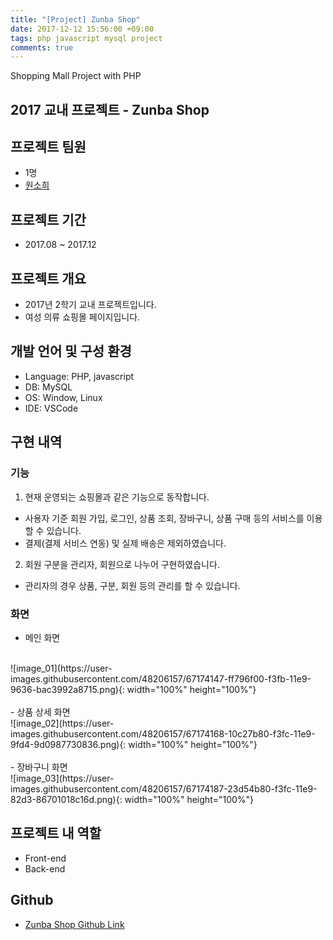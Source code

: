 ```yaml
---
title: "[Project] Zunba Shop"
date: 2017-12-12 15:56:00 +09:00
tags: php javascript mysql project
comments: true
---
```


Shopping Mall Project with PHP

## 2017 교내 프로젝트 - Zunba Shop

## 프로젝트 팀원
- 1명
- [원소희](https://github.com/infiduk)

## 프로젝트  기간
- 2017.08 ~ 2017.12

## 프로젝트 개요
- 2017년 2학기 교내 프로젝트입니다.
- 여성 의류 쇼핑몰 페이지입니다.

## 개발 언어 및 구성 환경
- Language: PHP, javascript
- DB: MySQL
- OS: Window, Linux
- IDE: VSCode

## 구현 내역

### 기능
1. 현재 운영되는 쇼핑몰과 같은 기능으로 동작합니다.
  - 사용자 기준 회원 가입, 로그인, 상품 조회, 장바구니, 상품 구매 등의 서비스를 이용할 수 있습니다.
  - 결제(결제 서비스 연동) 및 실제 배송은 제외하였습니다.
2. 회원 구분을 관리자, 회원으로 나누어 구현하였습니다.
  - 관리자의 경우 상품, 구분, 회원 등의 관리를 할 수 있습니다.

### 화면
- 메인 화면
<br />
![image_01](https://user-images.githubusercontent.com/48206157/67174147-ff796f00-f3fb-11e9-9636-bac3992a8715.png){: width="100%" height="100%"}
<br />
<br />
- 상품 상세 화면
<br />
![image_02](https://user-images.githubusercontent.com/48206157/67174168-10c27b80-f3fc-11e9-9fd4-9d0987730836.png){: width="100%" height="100%"}
<br />
<br />
- 장바구니 화면
<br />
![image_03](https://user-images.githubusercontent.com/48206157/67174187-23d54b80-f3fc-11e9-82d3-86701018c16d.png){: width="100%" height="100%"}

## 프로젝트 내 역할
- Front-end
- Back-end

## Github
- [Zunba Shop Github Link](https://github.com/infiduk/zunba-shop)